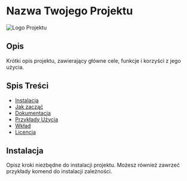 # Nazwa Twojego Projektu

![Logo Projektu](ścieżka/do/logo.png)

## Opis

Krótki opis projektu, zawierający główne cele, funkcje i korzyści z jego użycia.

## Spis Treści

- [Instalacja](#instalacja)
- [Jak zacząć](#jak-zacząć)
- [Dokumentacja](#dokumentacja)
- [Przykłady Użycia](#przykłady-użycia)
- [Wkład](#wkład)
- [Licencja](#licencja)

## Instalacja

Opisz kroki niezbędne do instalacji projektu. Możesz również zawrzeć przykłady komend do instalacji zależności.
